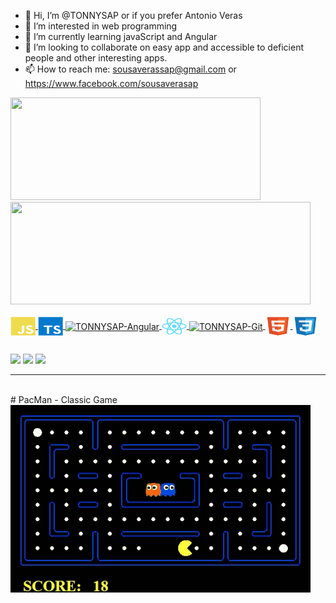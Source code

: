 - 👋 Hi, I’m @TONNYSAP or if you prefer Antonio Veras
- 👀 I’m interested in web programming
- 🌱 I’m currently learning javaScript and Angular
- 💞️ I’m looking to collaborate on easy app and accessible to deficient people and other interesting apps.
- 📫 How to reach me:  sousaverassap@gmail.com   or   https://www.facebook.com/sousaverasap

<div>
  <a href="https://github.com/TONNYSAP">
  <img height="164em" width="400em" src="https://github-readme-stats.vercel.app/api?username=TONNYSAP&show_icons=true&theme=tokyonight&include_all_commits=true&count_private=true"/>
  <img height="164em" width="480em" src="https://github-readme-stats.vercel.app/api/top-langs/?username=TONNYSAP&layout=compact&langs_count=7&theme=dark"/>
</div>
  
<div style="display: inline_block"><br>
  <img align="center" alt="TONNYSAP-Js" height="30" width="40" src="https://raw.githubusercontent.com/devicons/devicon/master/icons/javascript/javascript-plain.svg">
  <img align="center" alt="TONNYSAP-Ts" height="30" width="40" src="https://raw.githubusercontent.com/devicons/devicon/master/icons/typescript/typescript-plain.svg">
  <img align="center" alt="TONNYSAP-Angular" height="40" width="40" src="https://img.icons8.com/color/48/000000/angularjs.png"/>
  <img align="center" alt="TONNYSAP-React" height="30" width="40" src="https://raw.githubusercontent.com/devicons/devicon/master/icons/react/react-original.svg">
  <img align="center" alt="TONNYSAP-Git" height="30" width="40" src="https://raw.githubusercontent.com/jmnote/z-icons/master/svg/git.svg">
  <img align="center" alt="TONNYSAP-HTML" height="30" width="40" src="https://raw.githubusercontent.com/devicons/devicon/master/icons/html5/html5-original.svg">
  <img align="center" alt="TONNYSAP-CSS" height="30" width="40" src="https://raw.githubusercontent.com/devicons/devicon/master/icons/css3/css3-original.svg">
</div>
  
##
  
  <div>
    <a href="https://www.facebook.com/sousaverasap" target="_blank"><img src="https://img.shields.io/badge/Facebook-1877F2?style=for-the-badge&logo=facebook&logoColor=white" target="_blank"></a>
    <a href = "mailto:sousaverassap@gmail.com" target="_blank"><img src="https://img.shields.io/badge/Gmail-D14836?style=for-the-badge&logo=gmail&logoColor=white" target="_blank"></a>
    <a href="https://www.messenger.com/t/sousaverassap" target="_blank"><img src="https://img.shields.io/badge/Messenger-00B2FF?style=for-the-badge&logo=messenger&logoColor=white" target="_blank"></a>
           
 </div>
  
<hr>
<br>
  # PacMan - Classic Game
 <div>     
     <img src="https://github.com/TONNYSAP/TONNYSAP/blob/main/pacman.gif" >
 </div>
    
<!---
TONNYSAP/TONNYSAP is a ✨ special ✨ repository because its `README.md` (this file) appears on your GitHub profile.
You can click the Preview link to take a look at your changes.
--->
